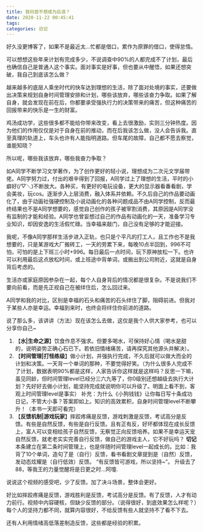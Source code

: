 ```yaml
---
title: 我何尝不想成为后浪？
date: 2020-11-22 00:45:41
tags:
categories: 日记
---
```


好久没更博客了，如果不是最近太...忙都是借口，累作为原罪的借口，使得怠惰。

可以想想这些年来计划有完成多少，不说调查中90%的人都完成不了计划，最后也确信自己是普通人这个事实。面对事实是好事，但也要从中醒悟，如果还想突破，我自己到底该怎么做？

越来越多的底层人乘坐时代的快车达到理想的生活，除了面对处境的事实，还要做出决策来规划自身时间管理安排和计划，哪些该放弃，哪些该奋力争取。如果了解自身，就会发现在前在后，你都要承受强执行力的决策带来的痛苦，但这种痛苦的回报带来的快乐是一生的财富。

鸡汤成功学，这些很多都不能给你带来改变，看上去很激励，实则三分钟热度。因为他们的作用仅仅是对于自身在前的推动，而在后我该怎么做，没人会告诉我。直至真理的轨道上，车头也许有人能指明道路。但车尾的故障，自己都不愿去察觉，谁能知晓？

所以呢，哪些我该放弃，哪些我奋力争取？

如A同学不断学习文学著作，为了创作更好的轻小说，理想成为二次元文学届带佬。A同学努力过，付出的艰辛得到了回报，A同学过上了理想的生活，平时的小癖好(/▽＼)不断放大。各种买，有更好的电玩设备，更大的显示器看番看剧，学会美妆，玩cos。逐渐步入上层消费，融入体系并依赖。不久后自己的作品要动画化了，由于动画社强硬控制及小说动画化的各种问题成品不由A同学控制，反而最终结果也不是A同学想要的，感觉自己创作的孩子被宰割消费，其原因是A同学没有监制的才能和经验。A同学也曾妄想过自己的作品有动画化的一天，准备学习专业知识，却因安逸的生活假忙碌。当幸福来敲门，自己没有足够的才能迎接。

我呢，不像A同学那样生活步进入正轨，也只是个平凡的打工人，且工作也不是我想要的，只是某游戏大厂搬砖工，一天的劳累下来，每晚10点半回到，996不可怕，可怕的是上下班三小时+996。每日最后一点时间，玩下原神放松一下。也许可以利用最后这点放松时间，或上班途中背单词，或搬出到公司附近，这就是自身背后考虑的。

生活亦或家庭原因参杂在一起，每个人自身背后的情况都是很复杂。不是说我们不要向前看，而是先正视自己在被绊住后，怎么回过来。

A同学和我的对比，区别是幸福的石头和痛苦的石头绊住了脚，阻碍前进。但我对于某些人亦是幸运。幸福到来时，也终会将绊住你前进的道路。

说了那么多，该讲讲（方法）现在该怎么去做，这仅是我个人供大家参考，也可以分享你自己~

1. 【**水|生命之源**】饮食作息不强求。但要多喝水，可保持好心情（喝水是甜的，说明姿势正确心石已下。若依旧情绪痛苦，请再探究其他源头并解决）。
2. 【**时间管理|打怪练级**】做小计划，并强执行完成，不久后就可以做大而全的计划和决策。一天背一个单词的那种，不要觉得好笑。（为什么很多人完成不了计划，数据表明90%都是这样，人家告诉你这样就是这样吗？反思一下嘛，虽见同龄，但时间管理level已经分三六九等了，你0级别还想越级去执行大计划？先好好去做小计划，能坚持完成就说明你可以升级了。明面上看不到，客观上时间管理level是事实）
   补充：为什么《小狗钱钱》让你每日写十条成功日记，不管大小事？答案即如上。知识的高效累积，自身时间管理level不断攀升！（本书一天即可看完）
3. 【**反馈机制|游戏玩家**】摔跤疼痛是反馈，游戏刺激是反馈，考试高分是反馈。有些是自然反馈，有些是自行反馈。且有正有反，好坏都体现在成长反馈上，富人可以变相给孩子自然反馈，无察觉正向反馈培养。如果不是幸运天宠自然反馈，就老老实实完善自行反馈，做自己的游戏主人，它不好玩吗？
   **切记**本条建立在第二条时间管理上，也是伴随时间管理level一起成长的。比如：我背了10个单词，造句了是（自行）反馈，看书看剧文章提到是（自然）反馈，发动态炫耀是（自行低效）反馈。
   “有反馈皆可游戏，所以坚持~”。
   升级去了88，等我王的力量觉醒将是日更之时...阿嚏.







说说这个视频的感受吧，少了反馈。加了决斗场景，整体会更好。

好比如摔跤疼痛是反馈，游戏胜利是反馈，考试高分是反馈。有了反馈，人才有动力前行。视频中内容硬核，但缺少反馈的部分。（说得很好，到底效果怎么样呢？）每个人的坚持力都不同，就算内容很好，不给反馈有些人就坚持不了看不下去。

还有人利用情绪高低落差制造反馈，这些都是经验的积累。

